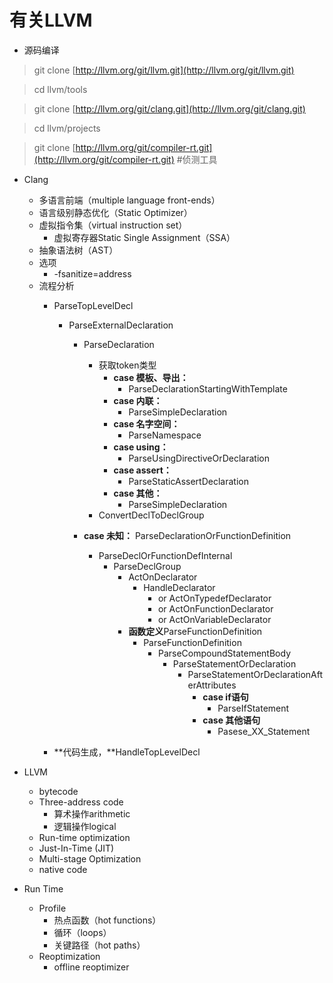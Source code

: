 ﻿有关LLVM
=====

- 源码编译

> git clone [http://llvm.org/git/llvm.git](http://llvm.org/git/llvm.git)

> cd llvm/tools

> git clone [http://llvm.org/git/clang.git](http://llvm.org/git/clang.git)

> cd llvm/projects

> git clone [http://llvm.org/git/compiler-rt.git](http://llvm.org/git/compiler-rt.git) #侦测工具

- Clang
	- 多语言前端（multiple language front-ends）
	- 语言级别静态优化（Static Optimizer）
	- 虚拟指令集（virtual instruction set）
		- 虚拟寄存器Static Single Assignment（SSA）
	- 抽象语法树（AST）
	- 选项
		- -fsanitize=address
	- 流程分析
		- ParseTopLevelDecl
			- ParseExternalDeclaration
			    - ParseDeclaration
			    	- 获取token类型
				    	- **case 模板、导出：**
				    		- ParseDeclarationStartingWithTemplate
				    	- **case 内联：**
				    		- ParseSimpleDeclaration
				    	- **case 名字空间：**
				    		- ParseNamespace
				    	- **case using：**
				    		- ParseUsingDirectiveOrDeclaration
				    	- **case assert：**
				    		- ParseStaticAssertDeclaration
						- **case 其他：**
				    		- ParseSimpleDeclaration
					- ConvertDeclToDeclGroup			    		
			    		
				- **case 未知：** ParseDeclarationOrFunctionDefinition
					- ParseDeclOrFunctionDefInternal
						- ParseDeclGroup			
							- ActOnDeclarator
								- HandleDeclarator
									- or ActOnTypedefDeclarator
									- or ActOnFunctionDeclarator
									- or ActOnVariableDeclarator
							- **函数定义**ParseFunctionDefinition
								- ParseFunctionDefinition
									- ParseCompoundStatementBody
										- ParseStatementOrDeclaration
											- ParseStatementOrDeclarationAfterAttributes
												- **case if语句**
													- ParseIfStatement
												- **case 其他语句**
													- Pasese_XX_Statement
													
		- **代码生成，**HandleTopLevelDecl
		
									
- LLVM
	- bytecode
	- Three-address code
		- 算术操作arithmetic
		- 逻辑操作logical
	- Run-time optimization
	- Just-In-Time (JIT)
	- Multi-stage Optimization
	- native code
	
- Run Time
   - Profile
   		- 热点函数（hot functions）
   		- 循环（loops）
   		- 关键路径（hot paths）
   - Reoptimization
   		- offline reoptimizer